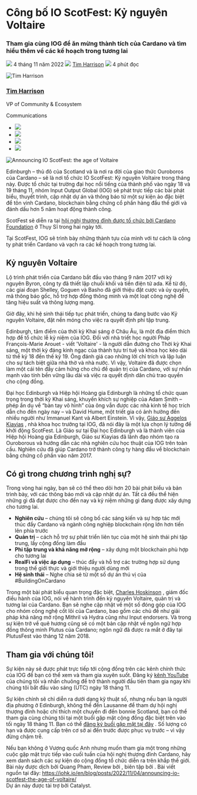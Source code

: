 # Công bố IO ScotFest: Kỷ nguyên Voltaire

### **Tham gia cùng IOG để ăn mừng thành tích của Cardano và tìm hiểu thêm về các kế hoạch trong tương lai**

![](img/2022-11-04-announcing-io-scotfest-the-age-of-voltaire.002.png) 4 tháng 11 năm 2022 ![](img/2022-11-04-announcing-io-scotfest-the-age-of-voltaire.002.png) [Tim Harrison](/en/blog/authors/tim-harrison/page-1/) ![](img/2022-11-04-announcing-io-scotfest-the-age-of-voltaire.003.png) 4 phút đọc

![Tim Harrison](img/2022-11-04-announcing-io-scotfest-the-age-of-voltaire.004.png)[](/en/blog/authors/tim-harrison/page-1/)

### [**Tim Harrison**](/en/blog/authors/tim-harrison/page-1/)

VP of Community &amp; Ecosystem

Communications

- ![](img/2022-11-04-announcing-io-scotfest-the-age-of-voltaire.005.png)[](mailto:tim.harrison@iohk.io "Email")
- ![](img/2022-11-04-announcing-io-scotfest-the-age-of-voltaire.006.png)[](https://uk.linkedin.com/in/timbharrison "LinkedIn")
- ![](img/2022-11-04-announcing-io-scotfest-the-age-of-voltaire.007.png)[](https://twitter.com/timbharrison "Twitter")
- ![](img/2022-11-04-announcing-io-scotfest-the-age-of-voltaire.008.png)[](https://github.com/timbharrison "GitHub")

![Announcing IO ScotFest: the age of Voltaire](img/2022-11-04-announcing-io-scotfest-the-age-of-voltaire.009.jpeg)

Edinburgh – thủ đô của Scotland và là nơi ra đời của giao thức Ouroboros của Cardano – sẽ là nơi tổ chức IO ScotFest: Kỷ nguyên Voltaire trong tháng này. Được tổ chức tại trường đại học nổi tiếng của thành phố vào ngày 18 và 19 tháng 11, nhóm Input Output Global (IOG) sẽ phát trực tiếp các bài phát biểu, thuyết trình, cập nhật dự án và thông báo từ một sự kiện ảo đặc biệt để tôn vinh Cardano, blockchain bằng chứng cổ phần hàng đầu thế giới và đánh dấu hơn 5 năm hoạt động thành công.

ScotFest sẽ diễn ra tại [hội nghị thượng đỉnh được tổ chức bởi Cardano Foundation](https://summit.cardano.org/) ở Thụy Sĩ trong hai ngày tới.

Tại ScotFest, IOG sẽ trình bày những thành tựu của mình với tư cách là công ty phát triển Cardano và vạch ra các kế hoạch trong tương lai.

## **Kỷ nguyên Voltaire**

Lộ trình phát triển của Cardano bắt đầu vào tháng 9 năm 2017 với kỷ nguyên Byron, công ty đã thiết lập chuỗi khối và tiền điện tử ada. Kể từ đó, các giai đoạn Shelley, Goguen và Basho đã giới thiệu đặt cược và ủy quyền, mã thông báo gốc, hỗ trợ hợp đồng thông minh và một loạt công nghệ để tăng hiệu suất và thông lượng mạng.

Giờ đây, khi hệ sinh thái tiếp tục phát triển, chúng ta đang bước vào Kỷ nguyên Voltaire, đặt nền móng cho việc ra quyết định phi tập trung.

Edinburgh, tâm điểm của thời kỳ Khai sáng ở Châu Âu, là một địa điểm thích hợp để tổ chức lễ kỷ niệm của IOG. Đối với nhà triết học người Pháp François-Marie Arouet - viết 'Voltaire' - là người dẫn đường cho Thời kỳ Khai sáng, một thời kỳ đáng kinh ngạc của thành tựu trí tuệ và khoa học kéo dài từ thế kỷ 18 đến thế kỷ 19. Ông đánh giá cao những lời chỉ trích và lập luận cho sự tách biệt giữa nhà thờ và nhà nước. Vì vậy, Voltaire đã được chọn làm một cái tên đầy cảm hứng cho chủ đề quản trị của Cardano, với sự nhấn mạnh vào tính bền vững lâu dài và việc ra quyết định dân chủ trao quyền cho cộng đồng.

Đại học Edinburgh và Hiệp hội Hoàng gia Edinburgh là những tổ chức quan trọng trong thời kỳ Khai sáng, khuyến khích sự nghiệp của Adam Smith – phép ẩn dụ về “bàn tay vô hình” của ông vẫn được các nhà kinh tế học trích dẫn cho đến ngày nay – và David Hume, một triết gia có ảnh hưởng đến nhiều người như Immanuel Kant và Albert Einstein. Vì vậy, [Giáo sư Aggelos Kiayias](https://iohk.io/en/team/aggelos-kiayias) , nhà khoa học trưởng tại IOG, đã nói đây là một lựa chọn lý tưởng để khởi động ScotFest. Là Giáo sư tại Đại học Edinburgh và là thành viên của Hiệp hội Hoàng gia Edinburgh, Giáo sư Kiayias đã lãnh đạo nhóm tạo ra Ouroborous và hướng dẫn các nhà nghiên cứu học thuật của IOG trên toàn cầu. Nghiên cứu đã giúp Cardano trở thành công ty hàng đầu về blockchain bằng chứng cổ phần vào năm 2017.

## **Có gì trong chương trình nghị sự?**

Trong vòng hai ngày, bạn sẽ có thể theo dõi hơn 20 bài phát biểu và bản trình bày, với các thông báo mới và cập nhật dự án. Tất cả đều thể hiện những gì đã đạt được cho đến nay và kỷ niệm những gì đang được xây dựng cho tương lai.

- **Nghiên cứu** – chúng tôi sẽ công bố các sáng kiến và sự hợp tác mới thúc đẩy Cardano và ngành công nghiệp blockchain rộng lớn hơn tiến lên phía trước
- **Quản trị** – cách hỗ trợ sự phát triển liên tục của một hệ sinh thái phi tập trung, lấy cộng đồng làm đầu
- **Phi tập trung và khả năng mở rộng** – xây dựng một blockchain phù hợp cho tương lai
- **RealFi và việc áp dụng** – thúc đẩy và hỗ trợ các trường hợp sử dụng trong thế giới thực và giới thiệu người dùng mới
- **Hệ sinh thái** – Nghe chia sẻ từ một số dự án thú vị  của #BuildingOnCardano

Trong một bài phát biểu quan trọng đặc biệt, [Charles Hoskinson](https://iohk.io/en/team/charles-hoskinson) , giám đốc điều hành của IOG, nói về hành trình đến kỷ nguyên Voltaire, quản trị và tương lai của Cardano. Bạn sẽ nghe cập nhật về một số đóng góp của IOG cho nhóm công nghệ cốt lõi của Cardano, bao gồm các chủ đề như giải pháp khả năng mở rộng Mithril và Hydra cũng như Input endorsers. Và trong sự kiện trở về quê hương cũng sẽ có một bản cập nhật về ngôn ngữ  hợp đồng thông minh Plutus của Cardano; ngôn ngữ đã được ra mắt ở đây tại PlutusFest vào tháng 12 năm 2018.

## **Tham gia với chúng tôi!**

Sự kiện này sẽ được phát trực tiếp tới cộng đồng trên các kênh chính thức của IOG để bạn có thể xem và tham gia xuyên suốt. Đăng ký [kênh YouTube](https://www.youtube.com/channel/UCBJ0p9aCW-W82TwNM-z3V2w) của chúng tôi và nhấn chuông để trở thành người đầu tiên tham gia ngay khi chúng tôi bắt đầu vào sáng (UTC) ngày 18 tháng 11.

Sự kiện chính sẽ chỉ diễn ra dưới dạng kỹ thuật số, nhưng nếu bạn là người địa phương ở Edinburgh, không thể đến Lausanne để tham dự hội nghị thượng đỉnh hoặc chỉ thích một chuyến đi đến bonnie Scotland, bạn có thể tham gia cùng chúng tôi tại một buổi gặp mặt cộng đồng đặc biệt trên vào tối ngày 18 tháng 11. Bạn có thể [đăng ký buổi gặp mặt tại đây](https://www.meetup.com/iohk-meetup/events/289331789/) . Số lượng có hạn và được cung cấp trên cơ sở ai đến trước được phục vụ trước – vì vậy đừng chậm trễ.

Nếu bạn không ở Vương quốc Anh nhưng muốn tham gia một trong những cuộc gặp mặt trực tiếp vào cuối tuần của hội nghị thượng đỉnh Cardano, hãy xem danh sách các sự kiện do cộng đồng tổ chức diễn ra trên khắp thế giới. Bài này được dịch bởi Quang Pham, Review bởi , biên tập bởi . Bài viết nguồn tại đây: https://iohk.io/en/blog/posts/2022/11/04/announcing-io-scotfest-the-age-of-voltaire/<br>Dự án này được tài trợ bởi Catalyst.
